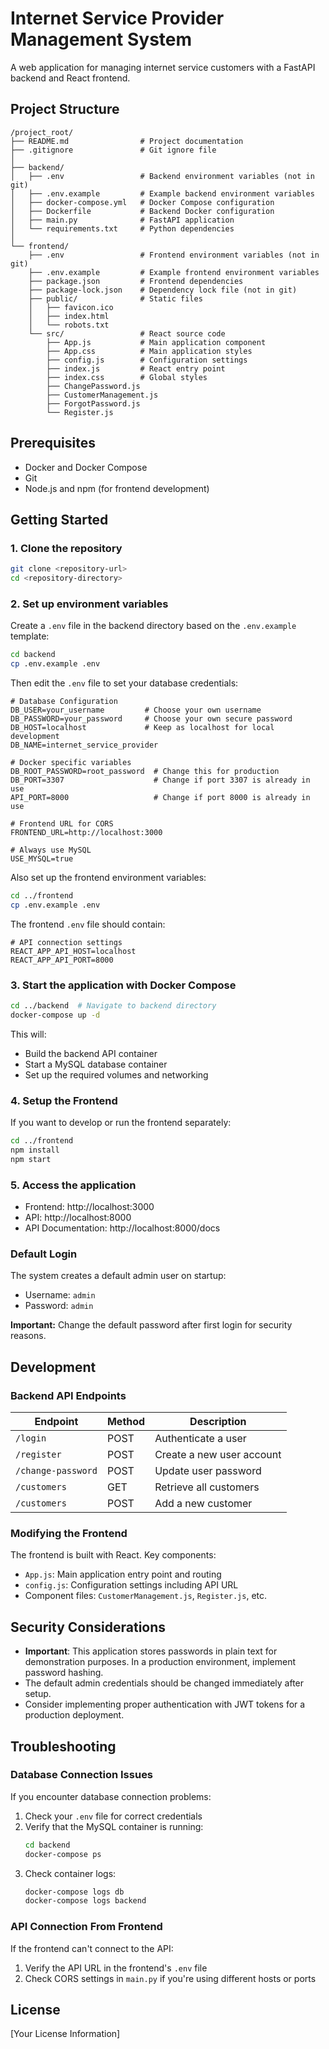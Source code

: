 # Internet Service Provider Management System

A web application for managing internet service customers with a FastAPI backend and React frontend.

## Project Structure

```
/project_root/
├── README.md                # Project documentation
├── .gitignore               # Git ignore file
│
├── backend/
│   ├── .env                 # Backend environment variables (not in git)
│   ├── .env.example         # Example backend environment variables
│   ├── docker-compose.yml   # Docker Compose configuration
│   ├── Dockerfile           # Backend Docker configuration
│   ├── main.py              # FastAPI application
│   └── requirements.txt     # Python dependencies
│
└── frontend/
    ├── .env                 # Frontend environment variables (not in git)
    ├── .env.example         # Example frontend environment variables
    ├── package.json         # Frontend dependencies
    ├── package-lock.json    # Dependency lock file (not in git)
    ├── public/              # Static files
    │   ├── favicon.ico
    │   ├── index.html
    │   └── robots.txt
    └── src/                 # React source code
        ├── App.js           # Main application component
        ├── App.css          # Main application styles
        ├── config.js        # Configuration settings
        ├── index.js         # React entry point
        ├── index.css        # Global styles
        ├── ChangePassword.js
        ├── CustomerManagement.js
        ├── ForgotPassword.js
        └── Register.js
```

## Prerequisites

- Docker and Docker Compose
- Git
- Node.js and npm (for frontend development)

## Getting Started

### 1. Clone the repository

```bash
git clone <repository-url>
cd <repository-directory>
```

### 2. Set up environment variables

Create a `.env` file in the backend directory based on the `.env.example` template:

```bash
cd backend
cp .env.example .env
```

Then edit the `.env` file to set your database credentials:

```
# Database Configuration
DB_USER=your_username         # Choose your own username
DB_PASSWORD=your_password     # Choose your own secure password
DB_HOST=localhost             # Keep as localhost for local development
DB_NAME=internet_service_provider

# Docker specific variables
DB_ROOT_PASSWORD=root_password  # Change this for production
DB_PORT=3307                    # Change if port 3307 is already in use
API_PORT=8000                   # Change if port 8000 is already in use

# Frontend URL for CORS
FRONTEND_URL=http://localhost:3000

# Always use MySQL
USE_MYSQL=true
```

Also set up the frontend environment variables:

```bash
cd ../frontend
cp .env.example .env
```

The frontend `.env` file should contain:

```
# API connection settings
REACT_APP_API_HOST=localhost
REACT_APP_API_PORT=8000
```

### 3. Start the application with Docker Compose

```bash
cd ../backend  # Navigate to backend directory
docker-compose up -d
```

This will:
- Build the backend API container
- Start a MySQL database container
- Set up the required volumes and networking

### 4. Setup the Frontend

If you want to develop or run the frontend separately:

```bash
cd ../frontend
npm install
npm start
```

### 5. Access the application

- Frontend: http://localhost:3000
- API: http://localhost:8000
- API Documentation: http://localhost:8000/docs

### Default Login

The system creates a default admin user on startup:
- Username: `admin`
- Password: `admin`

**Important:** Change the default password after first login for security reasons.

## Development

### Backend API Endpoints

| Endpoint | Method | Description |
|----------|--------|-------------|
| `/login` | POST | Authenticate a user |
| `/register` | POST | Create a new user account |
| `/change-password` | POST | Update user password |
| `/customers` | GET | Retrieve all customers |
| `/customers` | POST | Add a new customer |

### Modifying the Frontend

The frontend is built with React. Key components:

- `App.js`: Main application entry point and routing
- `config.js`: Configuration settings including API URL
- Component files: `CustomerManagement.js`, `Register.js`, etc.

## Security Considerations

- **Important**: This application stores passwords in plain text for demonstration purposes. In a production environment, implement password hashing.
- The default admin credentials should be changed immediately after setup.
- Consider implementing proper authentication with JWT tokens for a production deployment.

## Troubleshooting

### Database Connection Issues

If you encounter database connection problems:

1. Check your `.env` file for correct credentials
2. Verify that the MySQL container is running:
   ```bash
   cd backend
   docker-compose ps
   ```
3. Check container logs:
   ```bash
   docker-compose logs db
   docker-compose logs backend
   ```

### API Connection From Frontend

If the frontend can't connect to the API:

1. Verify the API URL in the frontend's `.env` file
2. Check CORS settings in `main.py` if you're using different hosts or ports

## License

[Your License Information]
